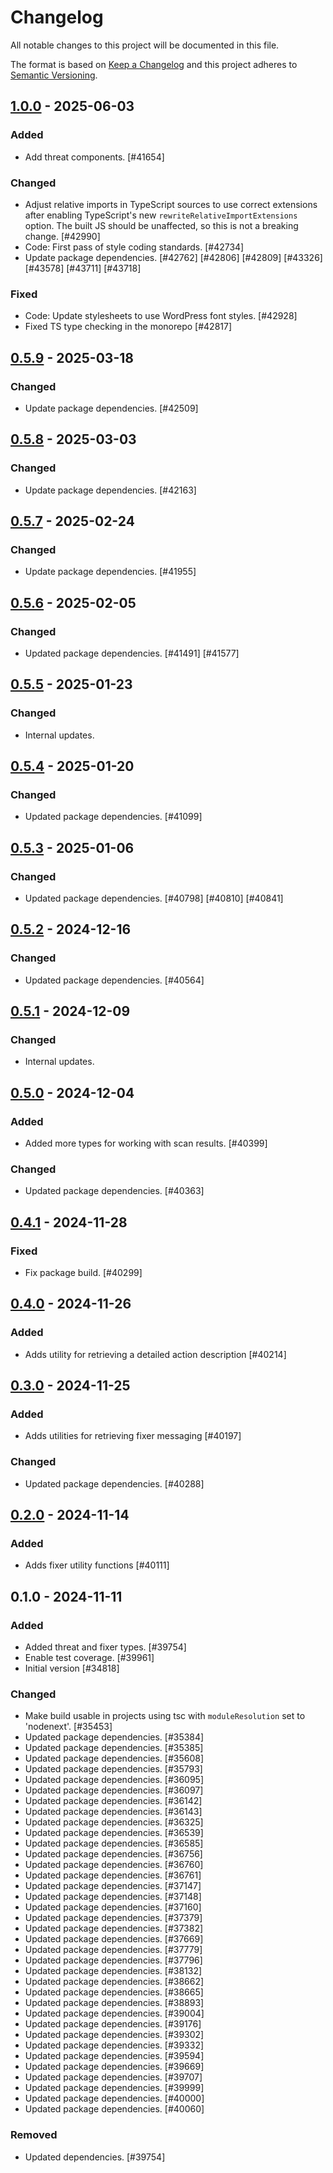 # Changelog

All notable changes to this project will be documented in this file.

The format is based on [Keep a Changelog](https://keepachangelog.com/en/1.0.0/)
and this project adheres to [Semantic Versioning](https://semver.org/spec/v2.0.0.html).

## [1.0.0] - 2025-06-03
### Added
- Add threat components. [#41654]

### Changed
- Adjust relative imports in TypeScript sources to use correct extensions after enabling TypeScript's new `rewriteRelativeImportExtensions` option. The built JS should be unaffected, so this is not a breaking change. [#42990]
- Code: First pass of style coding standards. [#42734]
- Update package dependencies. [#42762] [#42806] [#42809] [#43326] [#43578] [#43711] [#43718]

### Fixed
- Code: Update stylesheets to use WordPress font styles. [#42928]
- Fixed TS type checking in the monorepo [#42817]

## [0.5.9] - 2025-03-18
### Changed
- Update package dependencies. [#42509]

## [0.5.8] - 2025-03-03
### Changed
- Update package dependencies. [#42163]

## [0.5.7] - 2025-02-24
### Changed
- Update package dependencies. [#41955]

## [0.5.6] - 2025-02-05
### Changed
- Updated package dependencies. [#41491] [#41577]

## [0.5.5] - 2025-01-23
### Changed
- Internal updates.

## [0.5.4] - 2025-01-20
### Changed
- Updated package dependencies. [#41099]

## [0.5.3] - 2025-01-06
### Changed
- Updated package dependencies. [#40798] [#40810] [#40841]

## [0.5.2] - 2024-12-16
### Changed
- Updated package dependencies. [#40564]

## [0.5.1] - 2024-12-09
### Changed
- Internal updates.

## [0.5.0] - 2024-12-04
### Added
- Added more types for working with scan results. [#40399]

### Changed
- Updated package dependencies. [#40363]

## [0.4.1] - 2024-11-28
### Fixed
- Fix package build. [#40299]

## [0.4.0] - 2024-11-26
### Added
- Adds utility for retrieving a detailed action description [#40214]

## [0.3.0] - 2024-11-25
### Added
- Adds utilities for retrieving fixer messaging [#40197]

### Changed
- Updated package dependencies. [#40288]

## [0.2.0] - 2024-11-14
### Added
- Adds fixer utility functions [#40111]

## 0.1.0 - 2024-11-11
### Added
- Added threat and fixer types. [#39754]
- Enable test coverage. [#39961]
- Initial version [#34818]

### Changed
- Make build usable in projects using tsc with `moduleResolution` set to 'nodenext'. [#35453]
- Updated package dependencies. [#35384]
- Updated package dependencies. [#35385]
- Updated package dependencies. [#35608]
- Updated package dependencies. [#35793]
- Updated package dependencies. [#36095]
- Updated package dependencies. [#36097]
- Updated package dependencies. [#36142]
- Updated package dependencies. [#36143]
- Updated package dependencies. [#36325]
- Updated package dependencies. [#36539]
- Updated package dependencies. [#36585]
- Updated package dependencies. [#36756]
- Updated package dependencies. [#36760]
- Updated package dependencies. [#36761]
- Updated package dependencies. [#37147]
- Updated package dependencies. [#37148]
- Updated package dependencies. [#37160]
- Updated package dependencies. [#37379]
- Updated package dependencies. [#37382]
- Updated package dependencies. [#37669]
- Updated package dependencies. [#37779]
- Updated package dependencies. [#37796]
- Updated package dependencies. [#38132]
- Updated package dependencies. [#38662]
- Updated package dependencies. [#38665]
- Updated package dependencies. [#38893]
- Updated package dependencies. [#39004]
- Updated package dependencies. [#39176]
- Updated package dependencies. [#39302]
- Updated package dependencies. [#39332]
- Updated package dependencies. [#39594]
- Updated package dependencies. [#39669]
- Updated package dependencies. [#39707]
- Updated package dependencies. [#39999]
- Updated package dependencies. [#40000]
- Updated package dependencies. [#40060]

### Removed
- Updated dependencies. [#39754]

[1.0.0]: https://github.com/Automattic/jetpack-scan/compare/v0.5.9...v1.0.0
[0.5.9]: https://github.com/Automattic/jetpack-scan/compare/v0.5.8...v0.5.9
[0.5.8]: https://github.com/Automattic/jetpack-scan/compare/v0.5.7...v0.5.8
[0.5.7]: https://github.com/Automattic/jetpack-scan/compare/v0.5.6...v0.5.7
[0.5.6]: https://github.com/Automattic/jetpack-scan/compare/v0.5.5...v0.5.6
[0.5.5]: https://github.com/Automattic/jetpack-scan/compare/v0.5.4...v0.5.5
[0.5.4]: https://github.com/Automattic/jetpack-scan/compare/v0.5.3...v0.5.4
[0.5.3]: https://github.com/Automattic/jetpack-scan/compare/v0.5.2...v0.5.3
[0.5.2]: https://github.com/Automattic/jetpack-scan/compare/v0.5.1...v0.5.2
[0.5.1]: https://github.com/Automattic/jetpack-scan/compare/v0.5.0...v0.5.1
[0.5.0]: https://github.com/Automattic/jetpack-scan/compare/v0.4.1...v0.5.0
[0.4.1]: https://github.com/Automattic/jetpack-scan/compare/v0.4.0...v0.4.1
[0.4.0]: https://github.com/Automattic/jetpack-scan/compare/v0.3.0...v0.4.0
[0.3.0]: https://github.com/Automattic/jetpack-scan/compare/v0.2.0...v0.3.0
[0.2.0]: https://github.com/Automattic/jetpack-scan/compare/v0.1.0...v0.2.0
